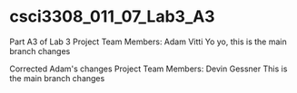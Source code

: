 # csci3308_011_07_Lab3_A3
Part A3 of Lab 3
Project Team Members: Adam Vitti
Yo yo, this is the main branch changes

Corrected Adam's changes
Project Team Members: Devin Gessner
This is the main branch changes
